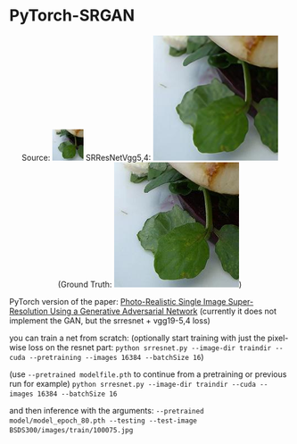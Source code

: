 # PyTorch-SRGAN
<p align="center"> Source: <img src="small.jpg" /> SRResNetVgg5,4: <img src="superresolution.jpg" /> (Ground Truth: <img src="groundtruth.jpg" />)</p>

PyTorch version of the paper: [Photo-Realistic Single Image Super-Resolution Using a Generative Adversarial Network](https://arxiv.org/abs/1609.04802) 
(currently it does not implement the GAN, but the srresnet + vgg19-5,4 loss)

you can train a net from scratch:
(optionally start training with just the pixel-wise loss on the resnet part:
`python srresnet.py --image-dir traindir --cuda --pretraining --images 16384 --batchSize 16`)

(use `--pretrained modelfile.pth` to continue from a pretraining or previous run for example)
`python srresnet.py --image-dir traindir --cuda --images 16384 --batchSize 16`


and then inference with the arguments:
`--pretrained model/model_epoch_80.pth --testing --test-image BSDS300/images/train/100075.jpg`
